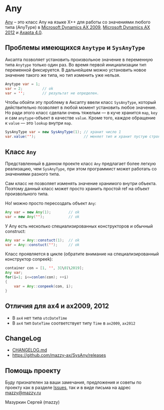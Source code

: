 # Any

[project]:https://github.com/mazzy-ax/SysAny
[license]:https://github.com/mazzy-ax/SysAny/blob/master/LICENSE

[Any][project] &ndash; это класс Any на языке X++ для работы со значениями любого типа (AnyType) в [Microsoft Dynamics AX 2009](ax2009), [Microsoft Dynamics AX 2012](ax2012) и [Axapta 4.0](ax4).

## Проблемы имеющихся `Anytype` и `SysAnyType`

Аксапта позволяет установить произвольное значение в переменную типа `Anytype` только один раз.
Во время первой инициализации тип переменной фиксируется. В дальнейшем можно установить новое значение такого же типа, но тип изменить уже нельзя.

```java
Anytype var = 1;
var = 2;         // ok
var = '';        // результат не определен.
```

Чтобы обойти эту проблему в Аксапту ввели класс `SysAnyType`, который действительно позволяет в любой момент установить любое значение. Но ради этого класс сделали очень тяжелым &mdash; в куче хранится `map`, `key` и сам `anytype`-объект в качестве `value`.
Кроме того, каждое обращение к `value` &mdash; это `lookup` внутри `map`.

```java
SysAnyType var = new SysAnyType(1); // хранит число 1
var.value('');                      // меняет тип и хранит пустую строку
```

## Класс `Any`

Представленный в данном проекте класс `Any` предлагает более легкую реализацию, чем `SysAnyType`,
при этом программист может работать со значениями разного типа.

Сам класс не позволяет изменять значение хранимого внутри объекта.
Поэтому данный класс может просто хранить простой ref на объект произвольного типа.

Но! можно просто пересоздать объект `Any`:

```java
Any var = new Any(1);        // ok
var = new Any('');           // ok
```

У Any есть несколько специализированных конструкторов и обычный construct:

```java
Any var = Any::constuct(1);  // ok
var = Any::constuct('');     // ok
```

Класс проявляется в цикле (обратите внимание на специализированный конструктор conpeek):

```java
container con = [1, '', 31\01\2019];
Any var;
for(i=1; i<=conlen(con); ++i)
{
    var = Any::conpeek(con, i);
}
```

## Отличия для ax4 и ax2009, 2012

* В `ax4` нет типа `utcDateTime`
* В `ax4` тип `DateTime` соответствует типу `Time` в `ax2009`, `ax2012`

## ChangeLog

* [CHANGELOG.md](CHANGELOG.md)
* <https://github.com/mazzy-ax/SysAny/releases>

## Помощь проекту

Буду признателен за ваши замечания, предложения и советы по проекту как в разделе [Issues](https://github.com/mazzy-ax/SysAny/issues), так и в виде письма на адрес <mazzy@mazzy.ru>

Мазуркин Сергей (mazzy)
